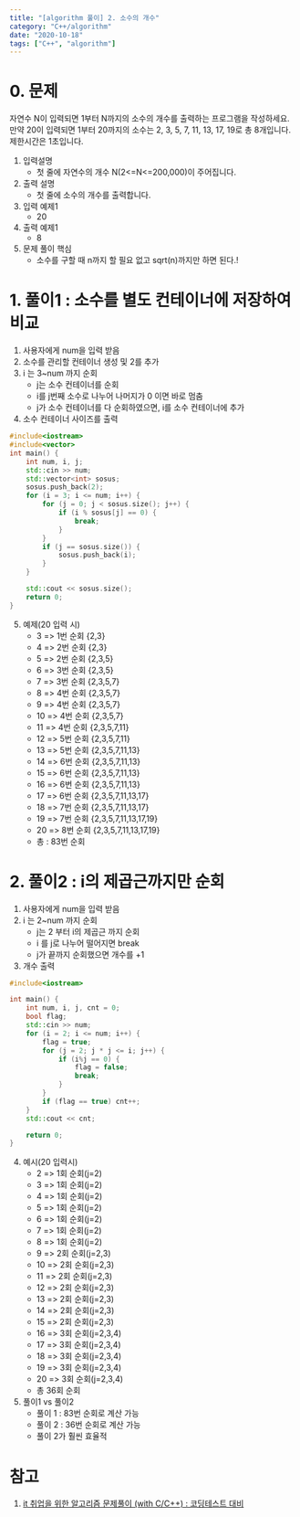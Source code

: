 ```yaml
---
title: "[algorithm 풀이] 2. 소수의 개수"
category: "C++/algorithm"
date: "2020-10-18"
tags: ["C++", "algorithm"]
---
```


# 0. 문제

자연수 N이 입력되면 1부터 N까지의 소수의 개수를 출력하는 프로그램을 작성하세요.
만약 20이 입력되면 1부터 20까지의 소수는 2, 3, 5, 7, 11, 13, 17, 19로 총 8개입니다.
제한시간은 1초입니다.

1. 입력설명
   - 첫 줄에 자연수의 개수 N(2<=N<=200,000)이 주어집니다.
2. 출력 설명
   - 첫 줄에 소수의 개수를 출력합니다.
3. 입력 예제1
   - 20
4. 출력 예제1
   - 8
5. 문제 풀이 핵심
   - 소수를 구할 때 n까지 할 필요 없고 sqrt(n)까지만 하면 된다.!

# 1. 풀이1 : 소수를 별도 컨테이너에 저장하여 비교

1. 사용자에게 num을 입력 받음
2. 소수를 관리할 컨테이너 생성 및 2를 추가
3. i 는 3~num 까지 순회
   - j는 소수 컨테이너를 순회
   - i를 j번째 소수로 나누어 나머지가 0 이면 바로 멈춤
   - j가 소수 컨테이너를 다 순회하였으면, i를 소수 컨테이너에 추가
4. 소수 컨테이너 사이즈를 출력

```cpp
#include<iostream>
#include<vector>
int main() {
	int num, i, j;
	std::cin >> num;
	std::vector<int> sosus;
	sosus.push_back(2);
	for (i = 3; i <= num; i++) {
		for (j = 0; j < sosus.size(); j++) {
			if (i % sosus[j] == 0) {
				break;
			}
		}
		if (j == sosus.size()) {
			sosus.push_back(i);
		}
	}

	std::cout << sosus.size();
	return 0;
}
```

5. 예제(20 입력 시)
   - 3 => 1번 순회 {2,3}
   - 4 => 2번 순회 {2,3}
   - 5 => 2번 순회 {2,3,5}
   - 6 => 3번 순회 {2,3,5}
   - 7 => 3번 순회 {2,3,5,7}
   - 8 => 4번 순회 {2,3,5,7}
   - 9 => 4번 순회 {2,3,5,7}
   - 10 => 4번 순회 {2,3,5,7}
   - 11 => 4번 순회 {2,3,5,7,11}
   - 12 => 5번 순회 {2,3,5,7,11}
   - 13 => 5번 순회 {2,3,5,7,11,13}
   - 14 => 6번 순회 {2,3,5,7,11,13}
   - 15 => 6번 순회 {2,3,5,7,11,13}
   - 16 => 6번 순회 {2,3,5,7,11,13}
   - 17 => 6번 순회 {2,3,5,7,11,13,17}
   - 18 => 7번 순회 {2,3,5,7,11,13,17}
   - 19 => 7번 순회 {2,3,5,7,11,13,17,19}
   - 20 => 8번 순회 {2,3,5,7,11,13,17,19}
   - 총 : 83번 순회

# 2. 풀이2 : i의 제곱근까지만 순회

1. 사용자에게 num을 입력 받음
2. i 는 2~num 까지 순회
   - j는 2 부터 i의 제곱근 까지 순회
   - i 를 j로 나누어 떨어지면 break
   - j가 끝까지 순회했으면 개수를 +1
3. 개수 출력

```cpp
#include<iostream>

int main() {
	int num, i, j, cnt = 0;
	bool flag;
	std::cin >> num;
	for (i = 2; i <= num; i++) {
		flag = true;
		for (j = 2; j * j <= i; j++) {
			if (i%j == 0) {
				flag = false;
				break;
			}
		}
		if (flag == true) cnt++;
	}
	std::cout << cnt;

	return 0;
}
```

4. 예시(20 입력시)
   - 2 => 1회 순회(j=2)
   - 3 => 1회 순회(j=2)
   - 4 => 1회 순회(j=2)
   - 5 => 1회 순회(j=2)
   - 6 => 1회 순회(j=2)
   - 7 => 1회 순회(j=2)
   - 8 => 1회 순회(j=2)
   - 9 => 2회 순회(j=2,3)
   - 10 => 2회 순회(j=2,3)
   - 11 => 2회 순회(j=2,3)
   - 12 => 2회 순회(j=2,3)
   - 13 => 2회 순회(j=2,3)
   - 14 => 2회 순회(j=2,3)
   - 15 => 2회 순회(j=2,3)
   - 16 => 3회 순회(j=2,3,4)
   - 17 => 3회 순회(j=2,3,4)
   - 18 => 3회 순회(j=2,3,4)
   - 19 => 3회 순회(j=2,3,4)
   - 20 => 3회 순회(j=2,3,4)
   - 총 36회 순회
5. 풀이1 vs 풀이2
   - 풀이 1 : 83번 순회로 계산 가능
   - 풀이 2 : 36번 순회로 계산 가능
   - 풀이 2가 훨씬 효율적

# 참고

1. [it 취업을 위한 알고리즘 문제풀이 (with C/C++) : 코딩테스트 대비](https://www.inflearn.com/course/%EC%95%8C%EA%B3%A0%EB%A6%AC%EC%A6%98/)
